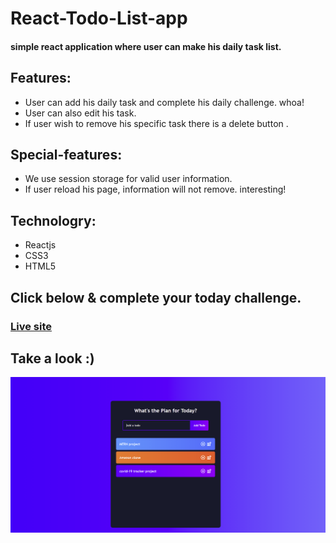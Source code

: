 # React-Todo-List-app
#### simple react application where user can make his daily task list.


## Features:
+ User can add his daily task and complete his daily challenge. whoa!
+ User can also edit his task.
+ If user wish to remove his specific task there is a delete button . 
## Special-features: 
+ We use session storage for valid user information.
+ If user reload his page, information will not remove. interesting!

## Technologry: 
+ Reactjs
+ CSS3
+ HTML5

## Click below & complete your today challenge.
### [Live site](https://raihan-react-todo.netlify.app/)

## Take a look :)
![alt_text](src/images/siteSS.PNG)
